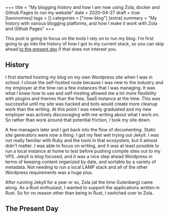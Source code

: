 +++
title = "My blogging history and how I am now using Zola, docker and Github Pages to run my website"
date = 2020-04-27
draft = true 
[taxonomies]
tags = []
categories = ["now-blog"]
[extra]
summary = "My history with various blogging platforms, and how I make it work with Zola and Github Pages"
+++

This post is going to focus on the tools I rely on to run my blog. I'm first going to go into the history of how I got to my current stack, so you can skip ahead [to the present day](#the-present-day) if that does not interest you.

## History

I first started hosting my blog on my own Wordpress site when I was in school. I chose the self-hosted route because I was new to the industry and my employer at the time ran a few instances that I was managing. It was what I knew how to use and self-hosting allowed me a lot more flexibility with plugins and themes than the free, SaaS instance at the time. This was successful until my site was hacked and bots would create more cleanup work than the writing. At this point I was newly graduated and my new employer was actively discouraging with me writing about what I work on. So rather than work around that potential friction, I took my site down. 

A few managers later and I got back into the flow of documenting. Static site generators were now a thing. I got my feet wet trying out Jekyll. I was not really familiar with Ruby and the tools in that ecosystem, but it almost didn't matter. I was able to focus on writing, and it was at least possible to run a local instance at home to test before pushing compile sites out to my VPS. Jekyll is blog focused, and it was a nice step ahead Wordpress in terms of keeping content organized by date, and sortable by a variety of metadata. Not needing to run a local LAMP stack and all of the other Wordpress requirements was a huge plus.

After running Jekyll for a year or so, Zola (at the time Gutenberg) came along. As a Rust enthusiast, I wanted to support the applications written in Rust. So for no reason other than being in Rust, I switched over to Zola.

## The Present Day

